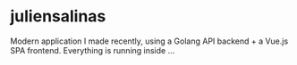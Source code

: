 # juliensalinas
Modern application I made recently, using a Golang API backend + a Vue.js SPA frontend. Everything is running inside …
